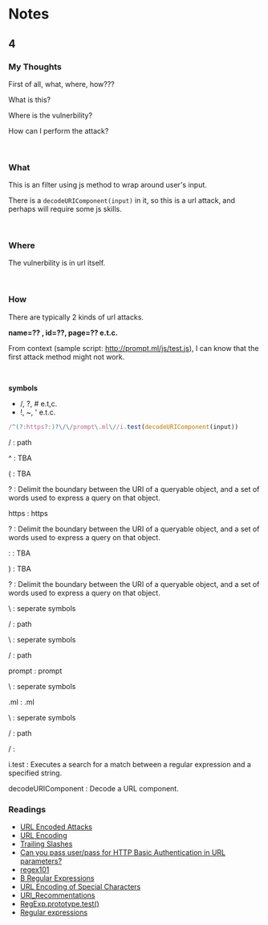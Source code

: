 # Notes
## 4
### My Thoughts

First of all, what, where, how???

What is this?

Where is the vulnerbility?

How can I perform the attack?

<br>

### What
This is an filter using js method to wrap around user's input.

There is a ```decodeURIComponent(input)``` in it, so this is a url attack, and perhaps will require some js skills.

<br>

### Where
The vulnerbility is in url itself.

<br>

### How
There are typically 2 kinds of url attacks.

**name=?? , id=??, page=?? e.t.c.**

From context (sample script: http://prompt.ml/js/test.js), I can know that the first attack method might not work.

<br>

**symbols**
- /, ?, # e.t,c.
- !, ~, ' e.t.c.

```JavaScript
/^(?:https?:)?\/\/prompt\.ml\//i.test(decodeURIComponent(input))
```

/ : path

^ : TBA

( : TBA

? : Delimit the boundary between the URI of a queryable object, and a set of words used to express a query on that object.

https : https

? : Delimit the boundary between the URI of a queryable object, and a set of words used to express a query on that object.

: : TBA 

) : TBA

? : Delimit the boundary between the URI of a queryable object, and a set of words used to express a query on that object.

\ : seperate symbols

/ : path

\ : seperate symbols

/ : path

prompt : prompt

\ : seperate symbols

.ml : .ml

\ : seperate symbols

/ : path

/ : 

i.test : Executes a search for a match between a regular expression and a specified string. 

decodeURIComponent : Decode a URL component.


### Readings
- [URL Encoded Attacks](https://www.cgisecurity.com/lib/URLEmbeddedAttacks.html)
- [URL Encoding](https://developers.google.com/maps/url-encoding)
- [Trailing Slashes](https://en.ryte.com/wiki/Trailing_Slashes)
- [Can you pass user/pass for HTTP Basic Authentication in URL parameters?](https://serverfault.com/questions/371907/can-you-pass-user-pass-for-http-basic-authentication-in-url-parameters)
- [regex101](https://regex101.com)
- [B Regular Expressions](https://docs.oracle.com/cd/E20593_01/doc.560/e23601/app_regexp.htm)
- [URL Encoding of Special Characters](https://secure.n-able.com/webhelp/nc_9-1-0_so_en/content/sa_docs/api_level_integration/api_integration_urlencoding.html)
- [URI_Recommentations](https://www.w3.org/Addressing/URL/4_URI_Recommentations.html)
- [RegExp.prototype.test()](https://developer.mozilla.org/en-US/docs/Web/JavaScript/Reference/Global_Objects/RegExp/test)
- [Regular expressions](https://developer.mozilla.org/en-US/docs/Web/JavaScript/Guide/Regular_Expressions)


<br>

<br>

